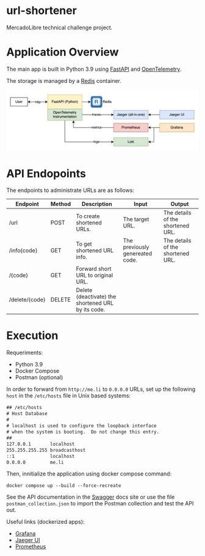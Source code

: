 # url-shortener
MercadoLibre technical challenge project.


# Application Overview

The main app is built in Python 3.9 using [FastAPI](https://fastapi.tiangolo.com/) and [OpenTelemetry](https://opentelemetry.io/).

The storage is managed by a [Redis](https://redis.io) container.

<img title="a title" alt="Alt text" src="./assets/architecture.jpeg">


# API Endopoints

The endpoints to administrate URLs are as follows:

| Endpoint      | Method | Description                                        | Input                           | Output                            |
|---------------|--------|----------------------------------------------------|---------------------------------|-----------------------------------|
| /url          | POST   | To create shortened URLs.                          | The target URL.                 | The details of the shortened URL. |
| /info{code}   | GET    | To get shortened URL info.                         | The previously genereated code. | The details of the shortened URL. |
| /{code}       | GET    | Forward short URL to original URL.                 |                                 |                                   |
| /delete/{code}| DELETE | Delete (deactivate) the shortened URL by its code. |                                 |                                   |


# Execution

Requeriments:
- Python 3.9
- Docker Compose
- Postman (optional)


In order to forward from `http://me.li` to `0.0.0.0` URLs, set up the following `host` in the `/etc/hosts` file in Unix based systems:

```console
## /etc/hosts
# Host Database
#
# localhost is used to configure the loopback interface
# when the system is booting.  Do not change this entry.
##
127.0.0.1       localhost
255.255.255.255 broadcasthost
::1             localhost
0.0.0.0         me.li
```

Then, innitialize the application using docker compose command:

```console
docker compose up --build --force-recreate
```

See the API documentation in the [Swagger](http://me.li/docs) docs site or use the file `postman_collection.json` to import the Postman collection and test the API out.

Useful links (dockerized apps):
- [Grafana](http://localhost:3000)
- [Jaeger UI](http://localhost:16686)
- [Prometheus](http://localhost:9090)
